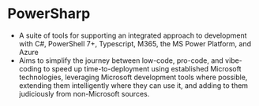 # PowerSharp
- A suite of tools for supporting an integrated approach to development with C#, PowerShell 7+, Typescript, M365, the MS Power Platform, and Azure
- Aims to simplify the journey between low-code, pro-code, and vibe-coding to speed up time-to-deployment using established Microsoft technologies, leveraging Microsoft development tools where possible, extending them intelligently where they can use it, and adding to them judiciously from non-Microsoft sources.
